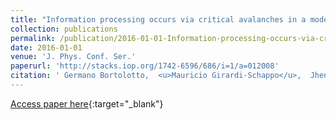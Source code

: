 ```yaml
---
title: "Information processing occurs via critical avalanches in a model of the primary visual cortex"
collection: publications
permalink: /publication/2016-01-01-Information-processing-occurs-via-critical-avalanches-in-a-model-of-the-primary-visual-cortex
date: 2016-01-01
venue: 'J. Phys. Conf. Ser.'
paperurl: 'http://stacks.iop.org/1742-6596/686/i=1/a=012008'
citation: ' Germano Bortolotto,  <u>Mauricio Girardi-Schappo</u>,  Jheniffer Gonsalves,  Leonel Pinto,  Marcelo Tragtenberg, &quot;Information processing occurs via critical avalanches in a model of the primary visual cortex.&quot; J. Phys. Conf. Ser., 2016.'
---
```

[Access paper here](http://stacks.iop.org/1742-6596/686/i=1/a=012008){:target="_blank"}
